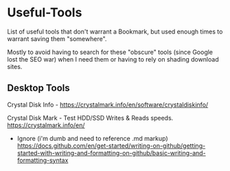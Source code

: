 # Useful-Tools
List of useful tools that don't warrant a Bookmark, but used enough times to warrant saving them "somewhere".  

Mostly to avoid having to search for these "obscure" tools (since Google lost the SEO war) when I need them or having to rely on shading download sites.


## Desktop Tools
Crystal Disk Info - https://crystalmark.info/en/software/crystaldiskinfo/

Crystal Disk Mark - Test HDD/SSD Writes & Reads speeds. https://crystalmark.info/en/

* Ignore (i'm dumb and need to reference .md markup)
https://docs.github.com/en/get-started/writing-on-github/getting-started-with-writing-and-formatting-on-github/basic-writing-and-formatting-syntax
